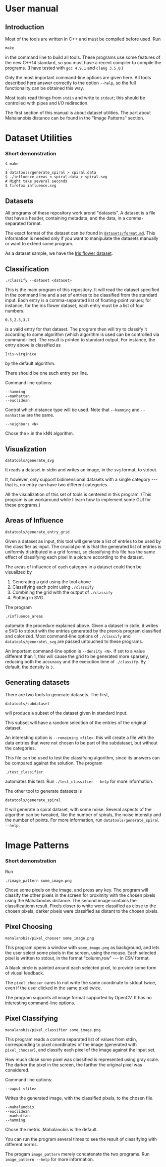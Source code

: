User manual
===========

Introduction
------------

Most of the tools are written in C++ and must be compiled before used.
Run

    make

in the command line to build all tools.
These programs use some features of the new C++14 standard,
so you must have a recent compiler to compile the programs.
(I have tested with `gcc 4.9.1` and `clang 3.5.0`.)

Only the most important command-line options are given here.
All tools described here
answer correctly to the option `--help`,
so the full functionality can be obtained this way.

Most tools read things from `stdin` and write to `stdout`;
this should be controlled with pipes and I/O redirection.

The first section of this manual is about dataset utilities.
The part about Mahalanobis distance can be found in the "Image Patterns" section.


Dataset Utilities
=================

### Short demonstration

    $ make
    ...
    $ datatools/generate_spiral > spiral.data
    $ ./influence_areas < spiral.data > spiral.svg
    # Might take several seconds
    $ firefox influence.svg


Datasets
--------

All programs of these repository work arond "datasets".
A dataset is a file that have a header, containing metadata,
and the data, in a comma-separated format.

The exact format of the dataset can be found in
[`datasets/format.md`](datasets/format.md).
This information is needed only if you want to manipulate the datasets manually
or want to extend some program.

As a dataset sample, we have the
[Iris flower dataset](datasets/iris_flower.data).


Classification
--------------

    ./classify --dataset <dataset>

This is the main program of this repository.
It will read the dataset specified in the command line
and a set of entries to be classified from the standard input.
Each entry is a comma-separated list of floating-point values;
for instance, for the iris flower dataset,
each entry must be a list of four numbers.

    0.5,2.5,3,7

is a valid entry for that dataset.
The program then will try to classify it according to some algorithm
(which algorithm is used can be controlled via command-line).
The result is printed to standard output.
For instance, the entry above is classified as

    Iris-virginica

by the default algorithm.

There should be one such entry per line.

Command line options:

    --hamming
    --manhattan
    --euclidean
Control which distance type will be used.
Note that `--hamming` and `--manhattan` are the same.

    --neighbors <N>
Chose the `k` in the kNN algorithm.


Visualization
-------------

    datatools/generate_svg

It reads a dataset in stdin and writes an image,
in the `svg` format, to stdout.

It, however, only support bidimensional datasets
with a single category --- that is,
no entry can have two different categories.

All the visualization of this set of tools
is centered in this program.
(This program is an workaround while I learn how to implement
some GUI for these programs.)


Areas of Influence
---------------

    datatools/generate_entry_grid

Given a dataset as input, this tool will generate a list of entries
to be used by the classifier as input.
The crucial point is that the generated list of entries
is uniformly distributed in a grid format,
so classifying this file has the same effect of classifying
each pixel in a picture according to the dataset.

The areas of influence of each category in a dataset
could then be visualized by
1. Generating a grid using the tool above
2. Classifying each point using `./classify`
3. Combining the grid with the output of `./classify`
4. Plotting in SVG.

The program

    ./influence_areas

automate the procedure explained above.
Given a dataset in stdin, it writes a SVG to stdout
with the entries generated by the prevois program
classified and colorized.
Most command-line options of `./classify` and `datatools/generate\_svg`
are passed untouched to these programs.

An important command-line option is `--density <N>`.
If set to a value different than 1, this will cause the grid
to be generated more sparsely, reducing both the accuracy
and the execution time of `./classify`.
By default, the density is `3`.


Generating datasets
-------------------

There are two tools to generate datasets.
The first,

    datatools/subdataset

will produce a subset of the dataset given in standard input.

This subset will have a random selection
of the entries of the original dataset.

An interesting option is `--remaining <file>`:
this will create a file with the data entries
that were not chosen to be part of the subdataset,
but without the categories.

This file can be used to test the classifying algorithm,
since its answers can be compared against the solution.
The program

    ./test_classifier

automates this test. Run `./test_classifier --help` for more information.

The other tool to generate datasets is

    datatools/generate_spiral

It will generate a spiral dataset, with some noise.
Several aspects of the algorithm can be tweaked,
like the number of spirals, the noise intensity
and the number of points.
For more information, run `datatools/generate_spiral --help`.


Image Patterns
==============

### Short demonstration

Run

    ./image_pattern some_image.png

Chose some pixels on the image, and press any key.
The program will classify the other pixels in the screen
for proximity with the chosen pixels using the Mahalanobis distance.
The second image contains the classificationn result.
Pixels closer to white were classified as close to the chosen pixels;
darker pixels were classified as distant to the chosen pixels.

Pixel Choosing
--------------

    mahalanobis/pixel_chooser some_image.png

This program opens a window with `some_image.png` as background,
and lets the user select some pixels in the screen, using the mouse.
Each selected pixel is written to stdout,
in the format "column,row" --- in CSV format.

A black circle is painted around each selected pixel,
to provide some form of viusal feedback.

The `pixel_chooser` cares to not write the same coordinate to stdout twice,
even if the user clicked in the same pixel twice.

The program supports all image format supported by OpenCV.
It has no interesting command-line options.

Pixel Classifying
-----------------

    manalanobis/pixel_classifier some_image.png

This program reads a comma separated list of values from stdin,
corresponding to pixel coordinates of the image (generated with `pixel_chooser`),
and classify each pixel of the image against the input set.

How much close some pixel was classified is represented using gray scale.
The darker the pixel in the screen, the farther the original pixel was considered.

Command line options:

    --ouput <file>
Writes the generated image, with the classified pixels, to the chosen file.

    --mahalanobis
    --euclidean
    --manhattan
    --hamming
Chose the metric. Mahalanobis is the default.

You can run the program several times
to see the result of classifying with different norms.

The progam `image_pattern` merely concatenate the two programs.
Run `image_pattern --help` for more information.
